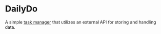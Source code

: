 # DailyDo

A simple [task manager](https://nzrii-kysel.github.io/dailydo/) that utilizes an external API for storing and handling data.
